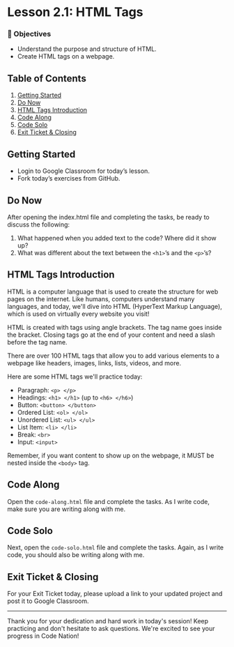 # Lesson 2.1: HTML Tags

### 🎯 Objectives
- Understand the purpose and structure of HTML.
- Create HTML tags on a webpage.

## Table of Contents

1. [Getting Started](#getting-started)
2. [Do Now](#do-now)
3. [HTML Tags Introduction](#html-tags-introduction)
4. [Code Along](#code-along)
5. [Code Solo](#code-solo)
6. [Exit Ticket & Closing](#exit-ticket-closing)

## Getting Started

- Login to Google Classroom for today’s lesson.
- Fork today’s exercises from GitHub.

## Do Now

After opening the index.html file and completing the tasks, be ready to discuss the following:

1. What happened when you added text to the code? Where did it show up?
2. What was different about the text between the `<h1>`’s and the `<p>`’s?

## HTML Tags Introduction

HTML is a computer language that is used to create the structure for web pages on the internet. Like humans, computers understand many languages, and today, we'll dive into HTML (HyperText Markup Language), which is used on virtually every website you visit!

HTML is created with tags using angle brackets. The tag name goes inside the bracket. Closing tags go at the end of your content and need a slash before the tag name.

There are over 100 HTML tags that allow you to add various elements to a webpage like headers, images, links, lists, videos, and more.

Here are some HTML tags we'll practice today:

- Paragraph: `<p> </p>`
- Headings: `<h1> </h1>` (up to `<h6> </h6>`)
- Button: `<button> </button>`
- Ordered List: `<ol> </ol>`
- Unordered List: `<ul> </ul>`
- List Item: `<li> </li>`
- Break: `<br>`
- Input: `<input>`

Remember, if you want content to show up on the webpage, it MUST be nested inside the `<body>` tag.

## Code Along

Open the `code-along.html` file and complete the tasks. As I write code, make sure you are writing along with me. 

## Code Solo

Next, open the `code-solo.html` file and complete the tasks. Again, as I write code, you should also be writing along with me.

## Exit Ticket & Closing

For your Exit Ticket today, please upload a link to your updated project and post it to Google Classroom.

---

Thank you for your dedication and hard work in today's session! Keep practicing and don't hesitate to ask questions. We're excited to see your progress in Code Nation!



